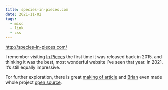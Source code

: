 ```yaml
---
title: species-in-pieces.com
date: 2021-11-02
tags:
  - misc
  - link
  - css
---
```


http://species-in-pieces.com/

I remember visiting [In Pieces](http://species-in-pieces.com/) the first time it was released back in 2015. and thinking it was the best, most wonderful website I’ve seen that year. In 2021. it’s still equally impressive.

For further exploration, there is great [making of article](https://www.smashingmagazine.com/2015/06/the-making-of-in-pieces/) and [Brian](http://www.brybry.co/) even made whole project [open source](https://github.com/bryanjamesinteractive/in-pieces).
